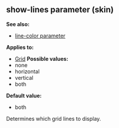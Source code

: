 ## show-lines parameter (skin)
**See also:**
*   [line-color parameter](/ref/%7Bskin%7D/param/line-color.md) 
<!-- -->
**Applies to:**
*   [Grid](/ref/%7Bskin%7D/control/grid.md) <!-- -->
**Possible values:**
*   none
*   horizontal
*   vertical
*   both
<!-- -->
**Default value:**
*   both


Determines which grid lines to display.